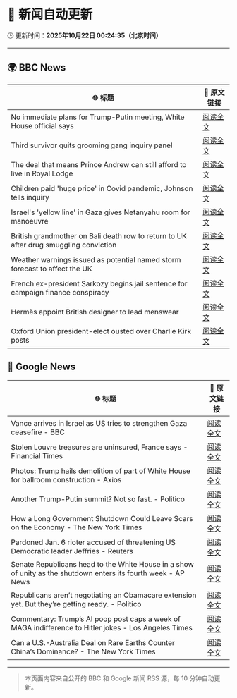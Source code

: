 # 🧠 新闻自动更新

🕒 更新时间：**2025年10月22日 00:24:35（北京时间）**

---

## 🌍 BBC News

| 🌐 标题 | 🔗 原文链接 |
|--------|-------------|
| No immediate plans for Trump-Putin meeting, White House official says | [阅读全文](https://www.bbc.com/news/articles/c4gjp73gp41o?at_medium=RSS&at_campaign=rss) |
| Third survivor quits grooming gang inquiry panel | [阅读全文](https://www.bbc.com/news/articles/cwykd173l3vo?at_medium=RSS&at_campaign=rss) |
| The deal that means Prince Andrew can still afford to live in Royal Lodge | [阅读全文](https://www.bbc.com/news/articles/cgmx1gxv1e7o?at_medium=RSS&at_campaign=rss) |
| Children paid 'huge price' in Covid pandemic, Johnson tells inquiry | [阅读全文](https://www.bbc.com/news/articles/ce3x0yxvdzlo?at_medium=RSS&at_campaign=rss) |
| Israel's 'yellow line' in Gaza gives Netanyahu room for manoeuvre | [阅读全文](https://www.bbc.com/news/articles/cx2y9ny653no?at_medium=RSS&at_campaign=rss) |
| British grandmother on Bali death row to return to UK after drug smuggling conviction | [阅读全文](https://www.bbc.com/news/articles/cly9jln834wo?at_medium=RSS&at_campaign=rss) |
| Weather warnings issued as potential named storm forecast to affect the UK | [阅读全文](https://www.bbc.com/weather/articles/cly9rlzy0vro?at_medium=RSS&at_campaign=rss) |
| French ex-president Sarkozy begins jail sentence for campaign finance conspiracy | [阅读全文](https://www.bbc.com/news/articles/cvgkm2j0xelo?at_medium=RSS&at_campaign=rss) |
| Hermès appoint British designer to lead menswear | [阅读全文](https://www.bbc.com/news/articles/c3rjnqvv5qqo?at_medium=RSS&at_campaign=rss) |
| Oxford Union president-elect ousted over Charlie Kirk posts | [阅读全文](https://www.bbc.com/news/articles/ceq0929eyg5o?at_medium=RSS&at_campaign=rss) |

## 📰 Google News

| 🌐 标题 | 🔗 原文链接 |
|--------|-------------|
| Vance arrives in Israel as US tries to strengthen Gaza ceasefire - BBC | [阅读全文](https://news.google.com/rss/articles/CBMiWkFVX3lxTE5VZk05Zm1CYkwtVW04UGVLWm5aT1h3VG1ZQ2ptZ20zVHBkVUdkNlRvRUFCQlZkaEVqbm9FSmhua1lsdnB0VnRzS1l6NzM4c0gtVmRyY2lUY212QdIBX0FVX3lxTFBOZlA3SzVWY2JrdVNOZWhFSVpsbkRtVWltd2dxdkJBQTdsS0ZDLWtkSUY0MGp1azAwMVVHczVjbHk2NDBLSmxfbC01UUd2amlkaC1KR0NlY3BBN0EyaW9r?oc=5) |
| Stolen Louvre treasures are uninsured, France says - Financial Times | [阅读全文](https://news.google.com/rss/articles/CBMicEFVX3lxTFBJUU54S0lKbHI5QjI5UW9aNl9CaF9fZ2NUSklLVjI0clZ0ejQ5dDVzR2c2LVNSVVo1ZnlJamozUXFnMjlRaXFqdmppSkd3Slo3SkRRV3RnMUFBVFB5c19McnNuRzJJd1R0MlRKc2h0Tmg?oc=5) |
| Photos: Trump hails demolition of part of White House for ballroom construction - Axios | [阅读全文](https://news.google.com/rss/articles/CBMikwFBVV95cUxPbS0tOER6eUdSYWVtaVNRamUtWHRlWVRVQ0VHYkFhTExwTlJ3SzNSbkstV29Vc05pa2JCVEZ4M1lGZF9uT194TGRIZVZOang5cU5NcTVZYzVrMUNKTjdfNjNIeHFGWmFGSE5TbU5Jc0E5TjBYUW9pNWhBZ0dGUlRBTHFiNkJIbzBmN1JRbk4xakdRZDg?oc=5) |
| Another Trump-Putin summit? Not so fast. - Politico | [阅读全文](https://news.google.com/rss/articles/CBMihAFBVV95cUxON3dld2ttaGNWWjgtREdfN3gwdlpCU1BzeW1HcEQzNGh0UnRFbExyWU1UYkZvcnNqVjVteWRxbjlWNkEyMVN4TlVpNjN3dVdYZk5kc1BPeVA1REYteDZBSGYwYmdONTlCN2pLb3NzQXc0d3JjeDJ2QWpja1VkQVpYSnJoVlQ?oc=5) |
| How a Long Government Shutdown Could Leave Scars on the Economy - The New York Times | [阅读全文](https://news.google.com/rss/articles/CBMimAFBVV95cUxNUGxLZFowVVN1cDdFUmt0UzlNMGI0bGNhb1o1bXBtdEpHSGpVOHZNT0RuQUI1WHJMcGxnX05PS1IzOGgxejNhZS1WR21Fa3FSZ3lqMDhnWDZsbHZzM2ZXamE1U0xFNFZ2el9fck5TUHN5LU5OdFVjTHB4eUVBZmNOUFpKbXk2MlJLbDQtbm9YUEVsWjdLVXhLNg?oc=5) |
| Pardoned Jan. 6 rioter accused of threatening US Democratic leader Jeffries - Reuters | [阅读全文](https://news.google.com/rss/articles/CBMiwgFBVV95cUxPSi05blozV0haUUJvNTdWRHhFcG9oNHdxZUJkUGRyTy1wMzJWa19pSzZJT25ZWFZ4NnFkSFpoRnVYbW9JdzJqUXlhMld4alNqVlp6QmZvQkxfUGtwX1pGVFZ2Y1c0M0VmS3BfQVkyX2c4RU1LTERJTFk2ODJSX0daMFZhY1JHSThnR2EyYTdtREZHWXVObUp6dlNHdTlrNElEdnBaeENFdmtCcWxTVVF2WGJZMjhyTzQ3ZFN2UEdhaGdBQQ?oc=5) |
| Senate Republicans head to the White House in a show of unity as the shutdown enters its fourth week - AP News | [阅读全文](https://news.google.com/rss/articles/CBMiqAFBVV95cUxOTlRRQ0JnUUZ0RXFuTlNqcWhidU9FRmx2ZHpWaHl5b2VQNjdPLVBIU1BXOHFPVHhUYmV1b3NZZjJWWVRudVpYRldJWGIxQVhOMHFWOHppWUNMejU4YU5nN0l4S2Nkc09Zb1VWVWYwS0p3ai1sMmVSMHg4NGZFNnd0NkF1NnhDZDBRT3ZodFZSeWtjc1ZTZDk1LTltV0lManBFandOSy0ycno?oc=5) |
| Republicans aren’t negotiating an Obamacare extension yet. But they’re getting ready. - Politico | [阅读全文](https://news.google.com/rss/articles/CBMikgFBVV95cUxOSXFWLXFUVXAtT3Y0b0FVX2tIRjlvWFZIU2htN051STdJajZhNENxWndiV0tTcjA0a0pjY3h0UkVUbzRSc29MdzVSaGxvTmFlRXBNN1YwLXIta2x6UGp2ejRMQkF6WFZEVVA1endDRVdOTjZVYXdJNkVJVHBVbmpsRjlKQ0pWUmlsV2NEXzZfbjJrZw?oc=5) |
| Commentary: Trump’s AI poop post caps a week of MAGA indifference to Hitler jokes - Los Angeles Times | [阅读全文](https://news.google.com/rss/articles/CBMioAFBVV95cUxPZkFwUFRsRVhhOWlIQ1gwZ0wtMUctMlFLTDZEQWlCcllONnJ6WlBGaHVMME85M0IwVFFRS2RPcXdHSU5WcU9ZaVdDOWl3amViQ3U3dG4wSHBNQm0xN2xsVy16TzJVZTVNRlNWRHJ0T2Q2WTMyRU4xQlp6cm5YZExxVUFESkFWX1Q2elhxUnRSa1ZkNWk1TnVQS3V1clNhaHF5?oc=5) |
| Can a U.S.-Australia Deal on Rare Earths Counter China’s Dominance? - The New York Times | [阅读全文](https://news.google.com/rss/articles/CBMiigFBVV95cUxOMmRxcC1ONUFWSl94Vko2WW1RWE1RYVVvRnpab2FNZlJWakVXRGktNzNoTS1La3pZLUlIbXVlZFB0UWZCNGFvSHAzSVd3cVZyZW4yOFRNb3JlbVZteUVLZUx4cXU4QTAwS0V0N3dOZEdIRV9CUTM3bnBETFlzR1BUR04xaTE2ZWxTaEE?oc=5) |

---
> 本页面内容来自公开的 BBC 和 Google 新闻 RSS 源，每 10 分钟自动更新。